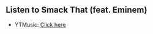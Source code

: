 ## Listen to Smack That (feat. Eminem)
- YTMusic: [Click here](https://music.youtube.com/watch?v=5HZ7QBnMX34)